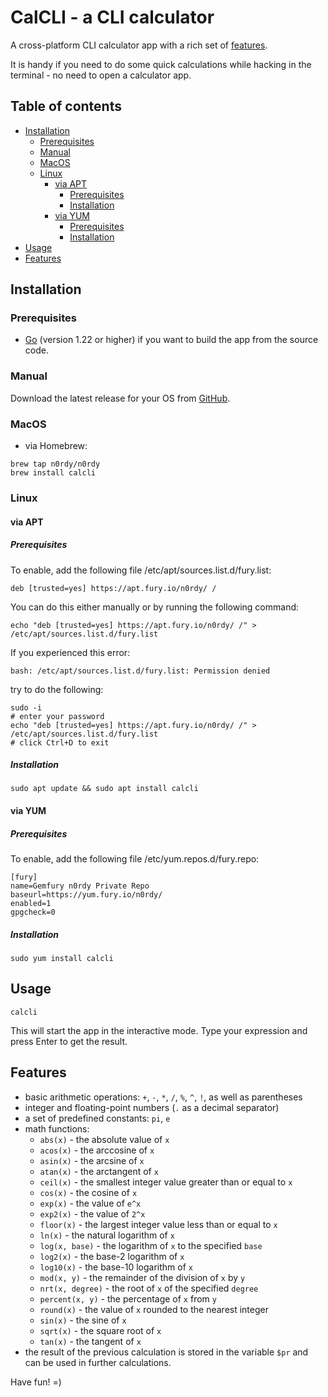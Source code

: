 # CalCLI - a CLI calculator

A cross-platform CLI calculator app with a rich set of [features](#features).

It is handy if you need to do some quick calculations while hacking in the terminal - no need to open a calculator app.

## Table of contents
* [Installation](#installation)
  * [Prerequisites](#prerequisites)
  * [Manual](#manual)
  * [MacOS](#macos)
  * [Linux](#macos)
    * [via APT](#via-apt)
      * [Prerequisites](#prerequisites-1)
      * [Installation](#installation-1)
    * [via YUM](#via-yum)
      * [Prerequisites](#prerequisites-2)
      * [Installation](#installation-2)
* [Usage](#usage)
* [Features](#features)

## Installation
### Prerequisites
- [Go](https://golang.org/doc/install) (version 1.22 or higher) if you want to build the app from the source code.

### Manual
Download the latest release for your OS from [GitHub](https://github.com/n0rdy/calcli/releases).

### MacOS
- via Homebrew:
```shell
brew tap n0rdy/n0rdy
brew install calcli
```

### Linux
#### via APT
##### Prerequisites
To enable, add the following file /etc/apt/sources.list.d/fury.list:
```text
deb [trusted=yes] https://apt.fury.io/n0rdy/ /
```
You can do this either manually or by running the following command:
```shell
echo "deb [trusted=yes] https://apt.fury.io/n0rdy/ /" > /etc/apt/sources.list.d/fury.list
```
If you experienced this error:
```text
bash: /etc/apt/sources.list.d/fury.list: Permission denied
```
try to do the following:
```shell
sudo -i
# enter your password
echo "deb [trusted=yes] https://apt.fury.io/n0rdy/ /" > /etc/apt/sources.list.d/fury.list
# click Ctrl+D to exit
```

##### Installation
```shell
sudo apt update && sudo apt install calcli
```

#### via YUM
##### Prerequisites
To enable, add the following file /etc/yum.repos.d/fury.repo:
```text
[fury]
name=Gemfury n0rdy Private Repo
baseurl=https://yum.fury.io/n0rdy/
enabled=1
gpgcheck=0
```

##### Installation
```shell
sudo yum install calcli
```

## Usage
```shell
calcli
```

This will start the app in the interactive mode.
Type your expression and press Enter to get the result.

## Features
- basic arithmetic operations: `+`, `-`, `*`, `/`, `%`, `^`, `!`, as well as parentheses
- integer and floating-point numbers (`.` as a decimal separator)
- a set of predefined constants: `pi`, `e`
- math functions:
  - `abs(x)` - the absolute value of `x`
  - `acos(x)` - the arccosine of `x`
  - `asin(x)` - the arcsine of `x`
  - `atan(x)` - the arctangent of `x`
  - `ceil(x)` - the smallest integer value greater than or equal to `x`
  - `cos(x)` - the cosine of `x`
  - `exp(x)` - the value of `e^x`
  - `exp2(x)` - the value of `2^x`
  - `floor(x)` - the largest integer value less than or equal to `x`
  - `ln(x)` - the natural logarithm of `x`
  - `log(x, base)` - the logarithm of `x` to the specified `base`
  - `log2(x)` - the base-2 logarithm of `x`
  - `log10(x)` - the base-10 logarithm of `x`
  - `mod(x, y)` - the remainder of the division of `x` by `y`
  - `nrt(x, degree)` - the root of `x` of the specified `degree`
  - `percent(x, y)` - the percentage of `x` from `y`
  - `round(x)` - the value of `x` rounded to the nearest integer
  - `sin(x)` - the sine of `x`
  - `sqrt(x)` - the square root of `x`
  - `tan(x)` - the tangent of `x`
- the result of the previous calculation is stored in the variable `$pr` and can be used in further calculations.

Have fun! =)

